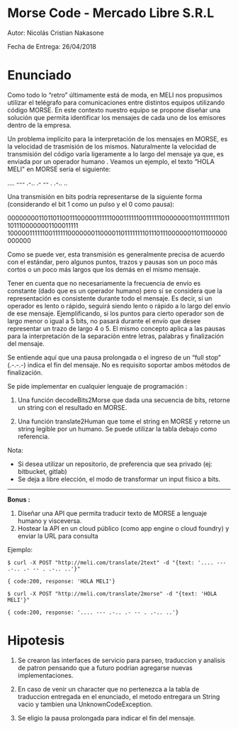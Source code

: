 # Morse Code - Mercado Libre S.R.L

Autor: Nicolás Cristian Nakasone

Fecha de Entrega: 26/04/2018  

# Enunciado
Como todo lo “retro” últimamente está de moda, en MELI nos propusimos utilizar el telégrafo
para comunicaciones entre distintos equipos utilizando código MORSE. En este contexto
nuestro equipo se propone diseñar una solución que permita identificar los mensajes de
cada uno de los emisores dentro de la empresa.

Un problema implícito para la interpretación de los mensajes en MORSE, es la velocidad de
trasmisión de los mismos. Naturalmente la velocidad de transmisión del código varía
ligeramente a lo largo del mensaje ya que, es enviada por un operador humano .
Veamos un ejemplo, el texto “HOLA MELI" en MORSE sería el siguiente:

.... --- .-.. .- -- . .-.. ..

Una transmisión en bits podría representarse de la siguiente forma (considerando el bit 1
como un pulso y el 0 como pausa):

000000001101101100111000001111110001111110011111100000001110111111110111011100000001100011111
100000111111001111110000000110000110111111110111011100000011011100000000000

Como se puede ver, esta transmisión es generalmente precisa de acuerdo con el estándar,
pero algunos puntos, trazos y pausas son un poco más cortos o un poco más largos que los
demás en el mismo mensaje.

Tener en cuenta que no necesariamente la frecuencia de envío es constante (dado que es
un operador humano) pero sí se considera que la representación es consistente durante
todo el mensaje. Es decir, si un operador es lento o rápido, seguirá siendo lento o rápido a
lo largo del envío de ese mensaje. Ejemplificando, si los puntos para cierto operador son de
largo menor o igual a 5 bits, no pasará durante el envío que desee representar un trazo de
largo 4 o 5. El mismo concepto aplica a las pausas para la interpretación de la separación
entre letras, palabras y finalización del mensaje.

Se entiende aquí que una pausa prolongada o el ingreso de un “full stop” (.-.-.-) indica el fin
del mensaje. No es requisito soportar ambos métodos de finalización.

Se pide implementar en cualquier lenguaje de programación :

1. Una función decodeBits2Morse que dada una secuencia de bits, retorne un
string con el resultado en MORSE.

2. Una función translate2Human que tome el string en MORSE y retorne un string
legible por un humano. Se puede utilizar la tabla debajo como referencia.

Nota:

* Si desea utilizar un repositorio, de preferencia que sea privado (ej: bitbucket, gitlab)
* Se deja a libre elección, el modo de transformar un input físico a bits.

---

**Bonus :**

1. Diseñar una API que permita traducir texto de MORSE a lenguaje humano y
visceversa.
2. Hostear la API en un cloud público (como app engine o cloud foundry) y enviar la
URL para consulta

Ejemplo:
```
$ curl -X POST "http://meli.com/translate/2text" -d "{text: '.... --- .-.. .- -- . .-.. ..'}"

{ code:200, response: 'HOLA MELI'}

$ curl -X POST "http://meli.com/translate/2morse" -d "{text: 'HOLA MELI'}"

{ code:200, response: '.... --- .-.. .- -- . .-.. ..'}
```
# Hipotesis
1.	Se crearon las interfaces de servicio para parseo, traduccion y analisis de patron pensando que a futuro podrian agregarse nuevas implementaciones.

2.	En caso de venir un character que no pertenezca a la tabla de traduccion entregada en el enunciado, el metodo entregara un String vacio y tambien una UnknownCodeException.

3. Se eligio la pausa prolongada para indicar el fin del mensaje.
